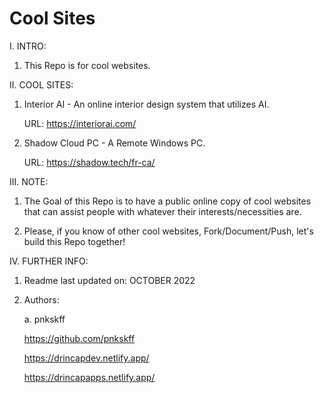 # Cool Sites

I. INTRO:

  1. This Repo is for cool websites. 

II. COOL SITES:

  1. Interior AI - An online interior design system that utilizes AI.
  
     URL: https://interiorai.com/

  2. Shadow Cloud PC - A Remote Windows PC. 
     
     URL: https://shadow.tech/fr-ca/

III. NOTE:

  1. The Goal of this Repo is to have a public online copy of cool websites that can assist people with whatever their interests/necessities are.
  
  2. Please, if you know of other cool websites, Fork/Document/Push, let's build this Repo together!

IV. FURTHER INFO:

  1. Readme last updated on: OCTOBER 2022

  2. Authors:

     a. pnkskff

      https://github.com/pnkskff

      https://drincapdev.netlify.app/

      https://drincapapps.netlify.app/
